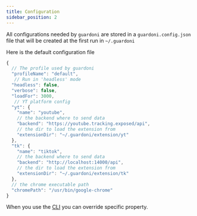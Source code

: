 ```yaml
---
title: Configuration
sidebar_position: 2
---
```


All configurations needed by `guardoni` are stored in a `guardoni.config.json` file that will be created at the first run in  `~/.guardoni`

Here is the default configuration file

```typescript
{
  // The profile used by guardoni
  "profileName": "default",
   // Run in 'headless' mode
  "headless": false,
  "verbose": false,
  "loadFor": 3000,
   // YT platform config
  "yt": {
    "name": "youtube",
    // the backend where to send data
    "backend": "https://youtube.tracking.exposed/api",
    // the dir to load the extension from
    "extensionDir": "~/.guardoni/extension/yt"
  },
  "tk": {
    "name": "tiktok",
    // the backend where to send data
    "backend": "http://localhost:14000/api",
    // the dir to load the extension from
    "extensionDir": "~/.guardoni/extension/tk"
  },
  // the chrome executable path
  "chromePath": "/usr/bin/google-chrome"
}
```

When you use the [CLI](../cli/usage.md#configuration) you can override specific property.

